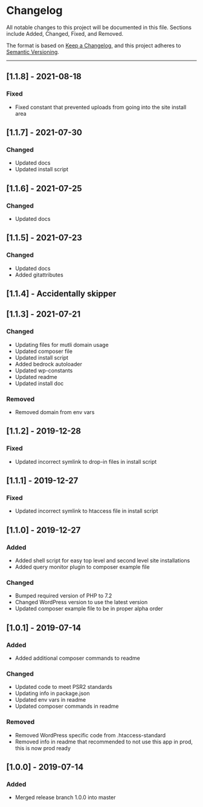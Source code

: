 # Changelog

All notable changes to this project will be documented in this file. Sections include Added, Changed, Fixed, and Removed.

The format is based on [Keep a Changelog](https://keepachangelog.com/en/1.0.0/), and this project adheres to [Semantic Versioning](https://semver.org/spec/v2.0.0.html).

---

## [1.1.8] - 2021-08-18

### Fixed

- Fixed constant that prevented uploads from going into the site install area

## [1.1.7] - 2021-07-30

### Changed

- Updated docs
- Updated install script

## [1.1.6] - 2021-07-25

### Changed

- Updated docs

## [1.1.5] - 2021-07-23

### Changed

- Updated docs
- Added gitattributes

## [1.1.4] - Accidentally skipper

## [1.1.3] - 2021-07-21

### Changed

- Updating files for mutli domain usage
- Updated composer file
- Updated install script
- Added bedrock autoloader
- Updated wp-constants
- Updated readme
- Updated install doc

### Removed

- Removed domain from env vars

## [1.1.2] - 2019-12-28

### Fixed

- Updated incorrect symlink to drop-in files in install script

## [1.1.1] - 2019-12-27

### Fixed

- Updated incorrect symlink to htaccess file in install script

## [1.1.0] - 2019-12-27

### Added

- Added shell script for easy top level and second level site installations
- Added query monitor plugin to composer example file

### Changed

- Bumped required version of PHP to 7.2
- Changed WordPress version to use the latest version
- Updated composer example file to be in proper alpha order

## [1.0.1] - 2019-07-14

### Added

- Added additional composer commands to readme

### Changed

- Updated code to meet PSR2 standards
- Updating info in package.json
- Updated env vars in readme
- Updated composer commands in readme

### Removed

- Removed WordPress specific code from .htaccess-standard
- Removed info in readme that recommended to not use this app in prod, this is now prod ready

## [1.0.0] - 2019-07-14

### Added

- Merged release branch 1.0.0 into master
